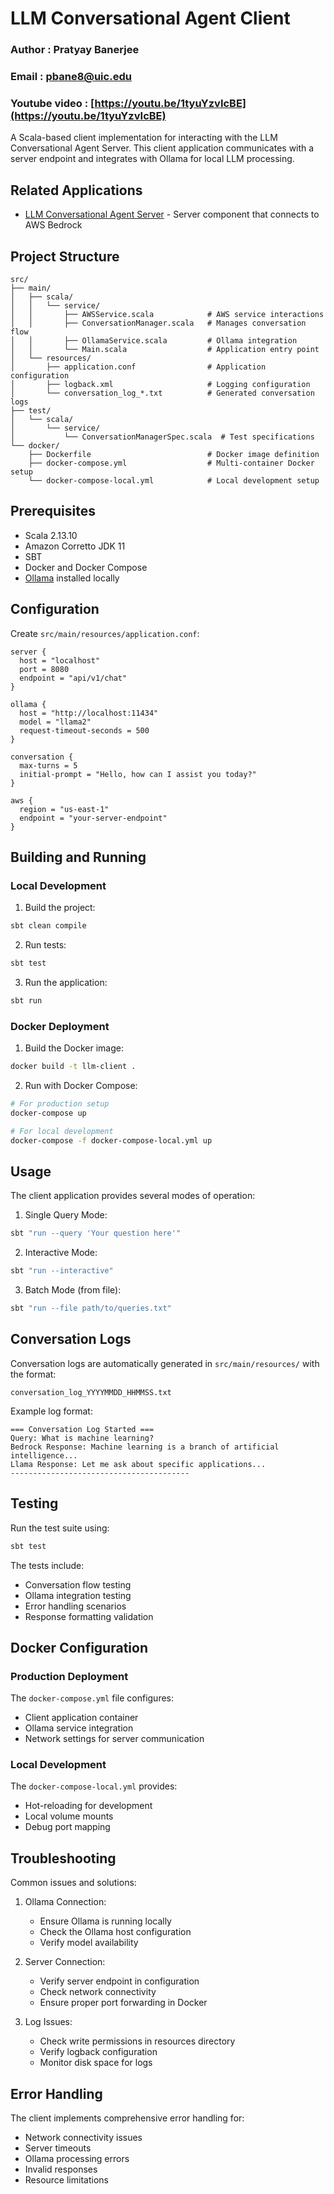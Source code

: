 # LLM Conversational Agent Client

### Author : Pratyay Banerjee
### Email : pbane8@uic.edu
### Youtube video : [https://youtu.be/1tyuYzvIcBE](https://youtu.be/1tyuYzvIcBE)
A Scala-based client implementation for interacting with the LLM Conversational Agent Server. This client application communicates with a server endpoint and integrates with Ollama for local LLM processing.


## Related Applications
- [LLM Conversational Agent Server](https://github.com/prat-bane/LLMConversationalAgent) - Server component that connects to AWS Bedrock

## Project Structure
```
src/
├── main/
│   ├── scala/
│   │   └── service/
│   │       ├── AWSService.scala            # AWS service interactions
│   │       ├── ConversationManager.scala   # Manages conversation flow
│   │       ├── OllamaService.scala         # Ollama integration
│   │       └── Main.scala                  # Application entry point
│   └── resources/
│       ├── application.conf                # Application configuration
│       ├── logback.xml                     # Logging configuration
│       └── conversation_log_*.txt          # Generated conversation logs
├── test/
│   └── scala/
│       └── service/
│           └── ConversationManagerSpec.scala  # Test specifications
└── docker/
    ├── Dockerfile                          # Docker image definition
    ├── docker-compose.yml                  # Multi-container Docker setup
    └── docker-compose-local.yml            # Local development setup
```

## Prerequisites
- Scala 2.13.10
- Amazon Corretto JDK 11
- SBT
- Docker and Docker Compose
- [Ollama](https://ollama.ai/) installed locally

## Configuration

Create `src/main/resources/application.conf`:
```hocon
server {
  host = "localhost"
  port = 8080
  endpoint = "api/v1/chat"
}

ollama {
  host = "http://localhost:11434"
  model = "llama2"
  request-timeout-seconds = 500
}

conversation {
  max-turns = 5
  initial-prompt = "Hello, how can I assist you today?"
}

aws {
  region = "us-east-1"
  endpoint = "your-server-endpoint"
}
```

## Building and Running

### Local Development
1. Build the project:
```bash
sbt clean compile
```

2. Run tests:
```bash
sbt test
```

3. Run the application:
```bash
sbt run
```

### Docker Deployment
1. Build the Docker image:
```bash
docker build -t llm-client .
```

2. Run with Docker Compose:
```bash
# For production setup
docker-compose up

# For local development
docker-compose -f docker-compose-local.yml up
```

## Usage

The client application provides several modes of operation:

1. Single Query Mode:
```bash
sbt "run --query 'Your question here'"
```

2. Interactive Mode:
```bash
sbt "run --interactive"
```

3. Batch Mode (from file):
```bash
sbt "run --file path/to/queries.txt"
```

## Conversation Logs

Conversation logs are automatically generated in `src/main/resources/` with the format:
```
conversation_log_YYYYMMDD_HHMMSS.txt
```

Example log format:
```
=== Conversation Log Started ===
Query: What is machine learning?
Bedrock Response: Machine learning is a branch of artificial intelligence...
Llama Response: Let me ask about specific applications...
----------------------------------------
```

## Testing
Run the test suite using:
```bash
sbt test
```

The tests include:
- Conversation flow testing
- Ollama integration testing
- Error handling scenarios
- Response formatting validation

## Docker Configuration

### Production Deployment
The `docker-compose.yml` file configures:
- Client application container
- Ollama service integration
- Network settings for server communication

### Local Development
The `docker-compose-local.yml` provides:
- Hot-reloading for development
- Local volume mounts
- Debug port mapping

## Troubleshooting

Common issues and solutions:

1. Ollama Connection:
   - Ensure Ollama is running locally
   - Check the Ollama host configuration
   - Verify model availability

2. Server Connection:
   - Verify server endpoint in configuration
   - Check network connectivity
   - Ensure proper port forwarding in Docker

3. Log Issues:
   - Check write permissions in resources directory
   - Verify logback configuration
   - Monitor disk space for logs

## Error Handling

The client implements comprehensive error handling for:
- Network connectivity issues
- Server timeouts
- Ollama processing errors
- Invalid responses
- Resource limitations

